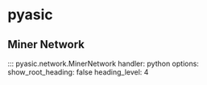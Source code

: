 # pyasic
## Miner Network

::: pyasic.network.MinerNetwork
    handler: python
    options:
        show_root_heading: false
        heading_level: 4
